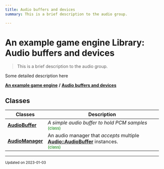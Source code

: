 ```yaml
---
title: Audio buffers and devices
summary: This is a brief description to the audio group. 

---
```


# An example game engine Library: Audio buffers and devices

> This is a brief description to the audio group. 




Some detailed description here 

**[An example game engine](/libraries/group__Engine.md)** **/** 
**[Audio buffers and devices](/libraries/group__Audio.md)**

## Classes

| Classes        | Description    |
| -------------- | -------------- |
| **[AudioBuffer](/classes/classEngine_1_1Audio_1_1AudioBuffer.md)** | _A simple audio buffer to hold PCM samples_<br> <sup><span style="color:green">(class)</span></sup> |
| **[AudioManager](/classes/classEngine_1_1Audio_1_1AudioManager.md)** | An audio manager that _accepts_ multiple **[Audio::AudioBuffer](/classes/classEngine_1_1Audio_1_1AudioBuffer.md)** instances. <br> <sup><span style="color:green">(class)</span></sup> |








-------------------------------

<sub>Updated on 2023-01-03</sub>